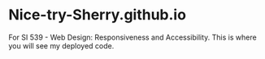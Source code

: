 # Nice-try-Sherry.github.io
For SI 539 - Web Design: Responsiveness and Accessibility.
This is where you will see my deployed code.
